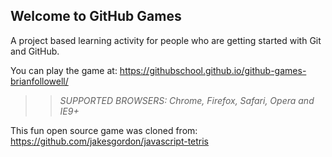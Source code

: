 ## Welcome to GitHub Games

A project based learning activity for people who are getting started with Git and GitHub.

You can play the game at: https://githubschool.github.io/github-games-brianfollowell/

>> _*SUPPORTED BROWSERS*: Chrome, Firefox, Safari, Opera and IE9+_

This fun open source game was cloned from: https://github.com/jakesgordon/javascript-tetris
